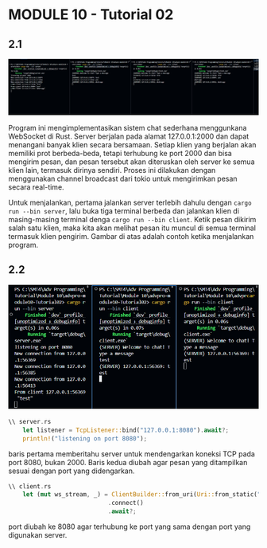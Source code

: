 # MODULE 10 - Tutorial 02

## 2.1
![Running 3 clients and 1 server](/image/image.png)

Program ini mengimplementasikan sistem chat sederhana menggunkana WebSocket di Rust. Server berjalan pada alamat 127.0.0.1:2000 dan dapat menangani banyak klien secara bersamaan. Setiap klien yang berjalan akan memiliki prot berbeda-beda, tetapi terhubung ke port 2000 dan bisa mengirim pesan, dan pesan tersebut akan diteruskan oleh server ke semua klien lain, termasuk dirinya sendiri. Proses ini dilakukan dengan menggunakan channel broadcast dari tokio untuk mengirimkan pesan secara real-time.

Untuk menjalankan, pertama jalankan server terlebih dahulu dengan `cargo run --bin server`, lalu buka tiga terminal berbeda dan jalankan klien di masing-masing terminal denga  `cargo run --bin client`. Ketik pesan dikirim salah satu klien, maka kita akan melihat pesan itu muncul di semua terminal termasuk klien pengirim. Gambar di atas adalah contoh ketika menjalankan program.

## 2.2
![Modify server port to be 8080](/image/image%20copy.png)

```rust
\\ server.rs
    let listener = TcpListener::bind("127.0.0.1:8080").await?;
    println!("listening on port 8080");
```
baris pertama memberitahu server untuk mendengarkan koneksi TCP pada port 8080, bukan 2000. Baris kedua diubah agar pesan yang ditampilkan sesuai dengan port yang didengarkan.


```rust
\\ client.rs
    let (mut ws_stream, _) = ClientBuilder::from_uri(Uri::from_static("ws://127.0.0.1:8080"))
                            .connect()
                            .await?;
```
port diubah ke 8080 agar terhubung ke port yang sama dengan port yang digunakan server.

